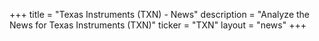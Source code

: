+++
title = "Texas Instruments (TXN) - News"
description = "Analyze the News for Texas Instruments (TXN)"
ticker = "TXN"
layout = "news"
+++

